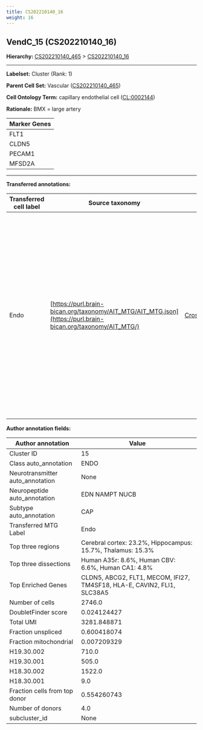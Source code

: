 ```yaml
---
title: CS202210140_16
weight: 16
---
```

## VendC_15 (CS202210140_16)
<b>Hierarchy: </b>
[CS202210140_465](../CS202210140_465) >
[CS202210140_16](../CS202210140_16)

---


**Labelset:** Cluster (Rank: 1)

**Parent Cell Set:** Vascular ([CS202210140_465](../CS202210140_465))



**Cell Ontology Term:**  capillary endothelial cell ([CL:0002144](https://www.ebi.ac.uk/ols/ontologies/cl/terms?obo_id=CL:0002144)) 

**Rationale:** BMX = large artery

[MARKER GENES.]: #


| Marker Genes |
|--------------|
|FLT1|
|CLDN5|
|PECAM1|
|MFSD2A|

---

[TRANSFERRED ANNOTATIONS.]: #


**Transferred annotations:**

| Transferred cell label | Source taxonomy | Source node accession | Algorithm name | Comment |
|------------------------|-----------------|-----------------------|----------------|---------|
|Endo|[https://purl.brain-bican.org/taxonomy/AIT_MTG/AIT_MTG.json](https://purl.brain-bican.org/taxonomy/AIT_MTG/)|[CrossArea_subclass:48e48631ba](https://purl.brain-bican.org/taxonomy/AIT_MTG/CrossArea_subclass_48e48631ba)||We performed PCA (50 components) on our full dataset, trained a random forest classifier (scikit-learn, class_ weight=‘balanced’, max_depth=50) on the MTG labels, and then predicted labels for all cells. We labeled each cluster with the mode of its constituent cells if two conditions were met: more than 0.8 of predicted labels matched the mode, and the mean probability of these pre- dictions was greater than 0.8.|

[AUTHOR ANNOTATION FIELDS.]: #


**Author annotation fields:**

| Author annotation | Value |
|-------------------|-------|
|Cluster ID|15|
|Class auto_annotation|ENDO|
|Neurotransmitter auto_annotation|None|
|Neuropeptide auto_annotation|EDN NAMPT NUCB|
|Subtype auto_annotation|CAP|
|Transferred MTG Label|Endo|
|Top three regions|Cerebral cortex: 23.2%, Hippocampus: 15.7%, Thalamus: 15.3%|
|Top three dissections|Human A35r: 8.6%, Human CBV: 6.6%, Human CA1: 4.8%|
|Top Enriched Genes|CLDN5, ABCG2, FLT1, MECOM, IFI27, TM4SF18, HLA-E, CAVIN2, FLI1, SLC38A5|
|Number of cells|2746.0|
|DoubletFinder score|0.024124427|
|Total UMI|3281.848871|
|Fraction unspliced|0.600418074|
|Fraction mitochondrial|0.007209329|
|H19.30.002|710.0|
|H19.30.001|505.0|
|H18.30.002|1522.0|
|H18.30.001|9.0|
|Fraction cells from top donor|0.554260743|
|Number of donors|4.0|
|subcluster_id|None|
